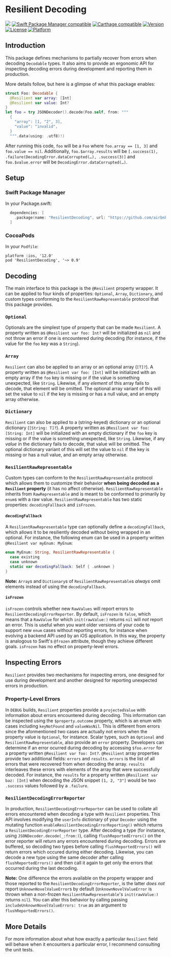 # Resilient Decoding

![](https://github.com/airbnb/ResilientDecoding/workflows/Build/badge.svg) 
[![Swift Package Manager compatible](https://img.shields.io/badge/SPM-compatible-4BC51D.svg?style=flat)](https://github.com/apple/swift-package-manager)
[![Carthage compatible](https://img.shields.io/badge/Carthage-compatible-4BC51D.svg?style=flat)](https://github.com/Carthage/Carthage)
[![Version](https://img.shields.io/cocoapods/v/ResilientDecoding.svg)](https://cocoapods.org/pods/ResilientDecoding)
[![License](https://img.shields.io/cocoapods/l/ResilientDecoding.svg)](https://cocoapods.org/pods/ResilientDecoding)
[![Platform](https://img.shields.io/badge/platform-watchos%20%7C%20ios%20%7C%20tvos%20%7C%20macos%20%7C%20linux-lightgrey.svg?style=flat)](https://cocoapods.org/pods/ResilientDecoding)

## Introduction

This package defines mechanisms to partially recover from errors when decoding `Decodable` types. It also aims to provide an ergonomic API for inspecting decoding errors during development and reporting them in production.

More details follow, but here is a glimpse of what this package enables:
```swift
struct Foo: Decodable {
  @Resilient var array: [Int]
  @Resilient var value: Int?
}
let foo = try JSONDecoder().decode(Foo.self, from: """
  {
    "array": [1, "2", 3],
    "value": "invalid",
  }
  """.data(using: .utf8)!)
```
After running this code, `foo` will be a `Foo` where `foo.array == [1, 3]` and `foo.value == nil`. Additionally, `foo.$array.results` will be `[.success(1), .failure(DecodingError.dataCorrupted(…), .success(3)]` and `foo.$value.error` will be `DecodingError.dataCorrupted(…)`.

## Setup

### Swift Package Manager

In your Package.swift:
```swift
  dependencies: [
    .package(name: "ResilientDecoding", url: "https://github.com/airbnb/ResilientDecoding.git", from: "0.9.0"),
  ]
```

### CocoaPods

In your `Podfile`:

```
platform :ios, '12.0'
pod 'ResilientDecoding', '~> 0.9'
```

## Decoding

The main interface to this package is the `@Resilient` property wrapper. It can be applied to four kinds of properties: `Optional`,  `Array`,  `Dictionary`, and custom types conforming to the `ResilientRawRepresentable` protocol that this package provides. 

### `Optional`

Optionals are the simplest type of property that can be made `Resilient`. A property written as `@Resilient var foo: Int?` will be initialized as `nil` and not throw an error if one is encountered during decoding (for instance, if the value for the `foo` key was a `String`).

### `Array`

`Resilient` can also be applied to an array or an optional array (`[T]?`). A property written as `@Resilient var foo: [Int]` will be initialized with an empty array if the `foo` key is missing or if the value is something unexpected, like `String`. Likewise, if any _element_ of this array fails to decode, that element will be omitted. The optional array variant of this will set the value to `nil` if the key is missing or has a null value, and an empty array otherwise.

### `Dictionary`

`Resilient` can also be applied to a (string-keyed) dictionary or an optional dictionary (`[String: T]?`). A property written as `@Resilient var foo: [String: Int]` will be initialized with an empty dictionary if the `foo` key is missing or if the value is something unexpected, like `String`. Likewise, if any _value_ in the dictionary fails to decode, that value will be omitted. The optional dictionary variant of this will set the value to `nil` if the key is missing or has a null value, and an empty array otherwise.

### `ResilientRawRepresentable`

Custom types can conform to the `ResilientRawRepresentable` protocol which allows them to customize their behavior **when being decoded as a `Resilient` property** (it has no affect otherwise).  `ResilientRawRepresentable` inherits from `RawRepresentable` and is meant to be conformed to primarily by `enum`s with a raw value. `ResilientRawRepresentable` has two static properties: `decodingFallback` and  `isFrozen`.

#### `decodingFallback`
A `ResilientRawRepresentable` type can optionally define a `decodingFallback`, which allows it to be resiliently decoded without being wrapped in an optional. For instance, the following enum can be used in a property written `@Resilient var myEnum: MyEnum`:
```swift
enum MyEnum: String, ResilientRawRepresentable {
  case existing
  case unknown
  static var decodingFallback: Self { .unknown }
}
```

**Note:** `Array`s and `Dictionary`s of `ResilientRawRepresentable`s _always_ omit elements instead of using the `decodingFallback`.

#### `isFrozen`
`isFrozen` controls whether new `RawValues` will report errors to `ResilientDecodingErrorReporter`. By default, `isFrozen` is `false`, which means that a `RawValue` for which `init(rawValue:)` returns `nil` will _not_ report an error. This is useful when you want older versions of your code to support new `enum` cases without reporting errors, for instance when evolving a backend API used by an iOS application. In this way, the property is analogous to Swift's `@frozen` attribute, though they achieve different goals. `isFrozen` has no effect on property-level errors.

## Inspecting Errors

`Resilient` provides two mechanisms for inspecting errors, one designed for use during development and another designed for reporting unexpected errors in production.

### Property-Level Errors

In `DEBUG` builds, `Resilient` properties provide a `projectedValue` with information about errors encountered during decoding. This information can be inspected using the `$property.outcome` property, which is an enum with cases including `keyNotFound` and `valueWasNil`. This is different from errors since the aformentioned two cases are actually not errors when the property value is `Optional`, for instance.
Scalar types, such as `Optional` and `ResilientRawRepresentable`, also provide an `error` property. Developers can determine if an error ocurred during decoding by accessing `$foo.error` for a property written `@Resilient var foo: Int?`.
`@Resilient` array properties provide two additional fields: `errors` and `results`. `errors` is the list of all errors that were recovered from when decoding the array. `results` interleaves these errors with elements of the array that were successfully decoded. For instance, the `results` for a property written `@Resilient var baz: [Int]` when decoding the JSON snippet `[1, 2, "3"]` would be two `.success` values followed by a `.failure`.

### `ResilientDecodingErrorReporter`

In production, `ResilientDecodingErrorReporter` can be used to collate all errors encountered when decoding a type with `Resilient` properties. This API involves modifying the `userInfo` dictionary of your `Decoder` using the mutating function `enableResilientDecodingErrorReporting()` which returns a `ResilientDecodingErrorReporter` type. After decoding a type (for instance, using `JSONDecoder.decode(_:from:)`), calling `flushReportedErrors()` on the error reporter will return any errors encountered during decoding. Errors are buffered, so decoding two types before calling `flushReportedErrors()` will return errors which occured during either decoding. Likewise, you can decode a new type using the same decoder after calling `flushReportedErrors()` and then call it again to get only the errors that occurred during the last decoding.

**Note:** One difference the errors available on the property wrapper and those reported to the `ResilientDecodingErrorReporter`, is the latter _does not_ report `UnknownNovelValueError`s by default (`UnknownNovelValueError` is thrown when a non-frozen `ResilientRawRepresentable`'s `init(rawValue:)` returns `nil`). You can alter this behavior by calling passing `includeUnknownNovelValueErrors: true` as an argument to `flushReportedErrors()`. 

## More Details

For more information about what how exactly a particular `Resilient` field will behave when it encounters a particular error, I recommend consulting the unit tests.
